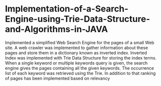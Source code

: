 # Implementation-of-a-Search-Engine-using-Trie-Data-Structure-and-Algorithms-in-JAVA
Implemented a simplified Web Search Engine for the pages of a small Web site. A web crawler was implemented to gather information about these pages and store them in a dictionary known as inverted index. Inverted Index was implemented with Trie Data Structure for storing the index terms. When a single keyword or multiple keywords query is given, the search engine gives the pages containing all the given keywords. The occurrence list of each keyword was retrieved using the Trie. In addition to that ranking of pages has been implemented based on relevancy
